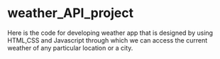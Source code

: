 # weather_API_project
Here is the code for developing weather app that is designed by using HTML,CSS and Javascript through which we can access the current weather of any particular location or a city.
